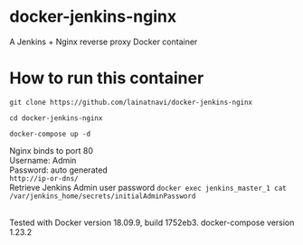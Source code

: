 # docker-jenkins-nginx
A Jenkins + Nginx reverse proxy Docker container

# How to run this container
`git clone https://github.com/lainatnavi/docker-jenkins-nginx`

`cd docker-jenkins-nginx`

`docker-compose up -d`

Nginx binds to port 80<br>
Username: Admin<br>
Password: auto generated<br>
`http://ip-or-dns/`
<br>
Retrieve Jenkins Admin user password
`docker exec jenkins_master_1 cat /var/jenkins_home/secrets/initialAdminPassword`

<br>Tested with Docker version 18.09.9, build 1752eb3. docker-compose version 1.23.2

